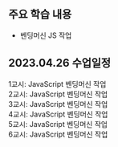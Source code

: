 ## 주요 학습 내용

* 벤딩머신 JS 작업


## 2023.04.26 수업일정

1교시: JavaScript 벤딩머신 작업 <br >
2교시: JavaScript 벤딩머신 작업 <br >
3교시: JavaScript 벤딩머신 작업 <br >
4교시: JavaScript 벤딩머신 작업 <br >
5교시: JavaScript 벤딩머신 작업 <br >
6교시: JavaScript 벤딩머신 작업 <br >
